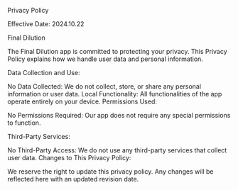 Privacy Policy

Effective Date: 2024.10.22

Final Dilution

The Final Dilution app is committed to protecting your privacy. This Privacy Policy explains how we handle user data and personal information.

Data Collection and Use:

No Data Collected: We do not collect, store, or share any personal information or user data.
Local Functionality: All functionalities of the app operate entirely on your device.
Permissions Used:

No Permissions Required: Our app does not require any special permissions to function.

Third-Party Services:

No Third-Party Access: We do not use any third-party services that collect user data.
Changes to This Privacy Policy:

We reserve the right to update this privacy policy. Any changes will be reflected here with an updated revision date.